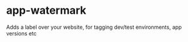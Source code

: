 # app-watermark

Adds a label over your website, for tagging dev/test environments, app versions etc

